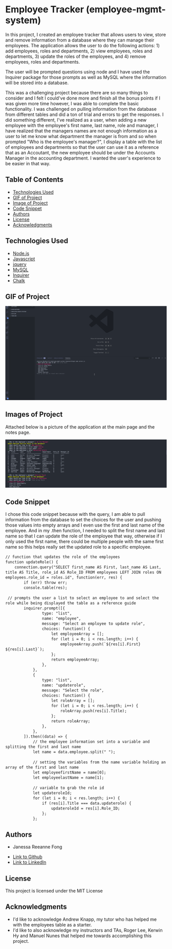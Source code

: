 # Employee Tracker (employee-mgmt-system)

In this project, I created an employee tracker that allows users to view, store and remove information from a database where they can manage their employees. The application allows the user to do the following actions: 1) add employees, roles and departments, 2) view employees, roles and departments, 3) update the roles of the employees, and 4) remove employees, roles and departments. 

The user will be prompted questions using node and I have used the Inquirer package for those prompts as well as MySQL where the information will be stored into a database.

This was a challenging project because there are so many things to consider and I felt I could've done more and finish all the bonus points if I was given more time however, I was able to complete the basic functionality. I was challenged on pulling information from the database from different tables and did a ton of trial and errors to get the responses. I did something different, I've realized as a user, when adding a new employee with the employee's first name, last name, role and manager, I have realized that the managers names are not enough information as a user to let me know what department the manager is from and so when prompted "Who is the employee's manager?", I display a table with the list of employees and departments so that the user can use it as a reference that as an Accoutant, the new employee should be under the Accounts Manager in the accounting department. I wanted the user's experience to be easier in that way.

## Table of Contents

* [Technologies Used](#technologies-used)
* [GIF of Project](#gif-of-project)
* [Image of Project](#image-of-project)
* [Code Snippet](#code-snippet)
* [Authors](#authors)
* [License](#license)
* [Acknowledgments](#acknowledgments)

## Technologies Used

* [Node.js](https://nodejs.org/en/)
* [Javascript](https://developer.mozilla.org/en-US/docs/Web/JavaScript)
* [jquery](https://jquery.com/)
* [MySQL](https://www.mysql.com/)
* [Inquirer](https://www.npmjs.com/package/inquirer)
* [Chalk](https://www.npmjs.com/package/chalk)


## GIF of Project

![gif](assets/employeetracker.gif)

## Images of Project

Attached below is a picture of the application at the main page and the notes page.

![pic](assets/employeetrackerimg.png)

## Code Snippet
  
  I chose this code snippet because with the query, I am able to pull information from the database to set the choices for the user and pushing those values into empty arrays and I even use the first and last name of the employee. And in my .then function, I needed to split the first name and last name so that I can update the role of the employee that way, otherwise if I only used the first name, there could be multiple people with the same first name so this helps really set the updated role to a specific employee.

```
// function that updates the role of the employees
function updateRole() {
    connection.query("SELECT first_name AS First, last_name AS Last, title AS Title, role_id AS Role_ID FROM employees LEFT JOIN roles ON employees.role_id = roles.id", function(err, res) {
        if (err) throw err;
        console.table(res);

 // prompts the user a list to select an employee to and select the role while being displayed the table as a reference guide
        inquirer.prompt([{
                type: "list",
                name: "employee",
                message: "Select an employee to update role",
                choices: function() {
                    let employeeArray = [];
                    for (let i = 0; i < res.length; i++) {
                        employeeArray.push(`${res[i].First} ${res[i].Last}`);
                    };
                    return employeeArray;
                },
            },
            {
                type: "list",
                name: "updaterole",
                message: "Select the role",
                choices: function() {
                    let roleArray = [];
                    for (let i = 0; i < res.length; i++) {
                        roleArray.push(res[i].Title);
                    };
                    return roleArray;
                },
            },
        ]).then((data) => {
            // the employee information set into a variable and splitting the first and last name
            let name = data.employee.split(" ");

            // setting the variables from the name variable holding an array of the first and last name
            let employeefirstName = name[0];
            let employeelastName = name[1];

            // variable to grab the role id
            let updateroleId;
            for (let i = 0; i < res.length; i++) {
                if (res[i].Title === data.updaterole) {
                    updateroleId = res[i].Role_ID;
                };
            };
```

## Authors

* Janessa Reeanne Fong

- [Link to Github](https://github.com/janessaref)
- [Link to LinkedIn](https://www.linkedin.com/in/janessafong)

## License

This project is licensed under the MIT License 

## Acknowledgments

* I'd like to acknowledge Andrew Knapp, my tutor who has helped me with the employees table as a starter.
* I'd like to also acknowledge my instructors and TAs, Roger Lee, Kerwin Hy and Manuel Nunes that helped me towards accomplishing this project.

